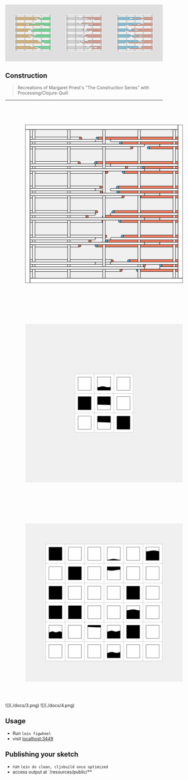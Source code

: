 ![](./docs/5.png)
## Construction

> Recreations of Margaret Priest's "The Construction Series" with Processing/Clojure-Quill

---
<img style="padding: 64px" src="./docs/2.png" />
<img style="padding: 64px" src="./docs/3.png"/>
<img style="padding: 64px" src="./docs/4.png"/>
![](./docs/3.png)
![](./docs/4.png)

## Usage

- Run `lein figwheel`
- visit [localhost:3449](http://localhost:3449)

## Publishing your sketch

- run `lein do clean, cljsbuild once optimized`
- access output at `/resources/public/**

